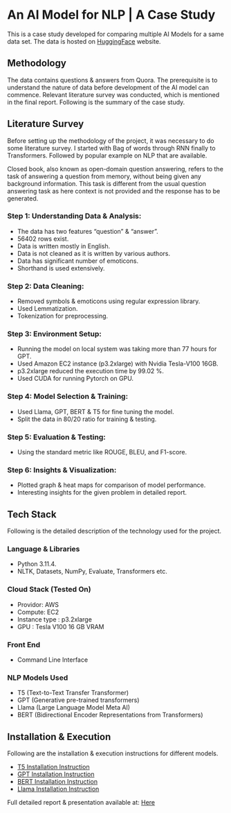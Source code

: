 # An AI Model for NLP | A Case Study
This is a case study developed for comparing multiple AI Models for a same data set. The data is hosted on [HuggingFace](https://huggingface.co/datasets/toughdata/quora-question-answer-dataset) website.

## Methodology
The data contains questions & answers from Quora. The prerequisite is to understand the nature of data before development of the AI model can commence. Relevant literature survey was conducted, which is mentioned in the final report. Following is the summary of the case study.

## Literature Survey
Before setting up the methodology of the project, it was necessary to do some literature survey. I started with Bag of words through RNN finally to Transformers. Followed by popular example on NLP that are available.

Closed book, also known as open-domain question answering, refers to the task of answering a question from memory, without being given any background information. This task is different from the usual question answering task as here context is not provided and the response has to be generated.


### Step 1: Understanding Data & Analysis: 
* The data has two features “question” & “answer”. 
* 56402 rows exist.
* Data is written mostly in English.
* Data is not cleaned as it is written by various authors.
* Data has significant number of emoticons.
* Shorthand is used extensively.
### Step 2: Data Cleaning:
* Removed symbols & emoticons using regular expression library.
* Used Lemmatization.
* Tokenization for preprocessing.
### Step 3: Environment Setup:
* Running the model on local system was taking more than 77 hours for GPT.
* Used Amazon EC2 instance (p3.2xlarge) with Nvidia Tesla-V100 16GB. 
* p3.2xlarge reduced the execution time by 99.02 %.
* Used CUDA for running Pytorch on GPU.
### Step 4: Model Selection & Training:
* Used Llama, GPT, BERT & T5 for fine tuning the model.
* Split the data in 80/20 ratio for training & testing.
### Step 5: Evaluation & Testing:
* Using the standard metric like ROUGE, BLEU, and F1-score.
### Step 6: Insights & Visualization:
* Plotted graph & heat maps for comparison of model performance.
* Interesting insights for the given problem in detailed report.

## Tech Stack
Following is the detailed description of the technology used for the project.
### Language & Libraries
* Python 3.11.4.
* NLTK, Datasets, NumPy, Evaluate, Transformers etc.
### Cloud Stack (Tested On)
* Providor: AWS
* Compute: EC2
* Instance type : p3.2xlarge 
* GPU : Tesla V100 16 GB VRAM
### Front End
* Command Line Interface
### NLP Models Used
* T5 (Text-to-Text Transfer Transformer)
* GPT (Generative pre-trained transformers)
* Llama (Large Language Model Meta AI)
* BERT (Bidirectional Encoder Representations from Transformers)

## Installation & Execution
Following are the installation & execution instructions for different models.
* [T5 Installation Instruction](models/t5/README.md)
* [GPT Installation Instruction](models/gpt/README.md)
* [BERT Installation Instruction](models/bert/README.md)
* [Llama Installation Instruction](models/llama/README.md)

Full detailed report & presentation available at: 
[Here](https://github.com/ChetanSharan/nlp-models-collection/blob/main/documentation)
